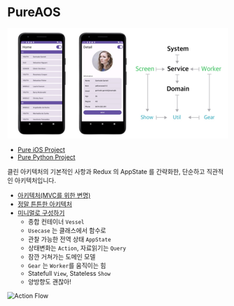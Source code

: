# PureAOS

![Architecture](asset-pure-android.jpg)

* [Pure iOS Project](https://github.com/kiroshin/PureIOS)
* [Pure Python Project](https://github.com/kiroshin/PurePYQ)

클린 아키텍처의 기본적인 사항과 Redux 의 AppState 를 간략화한, 단순하고 직관적인 아키텍처입니다.

* [아키텍처(MVC를 위한 변명)](https://kiroshin.github.io/2024-07-15-architecture)
* [정말 튼튼한 아키텍처](https://kiroshin.github.io/2024-07-17-pure-simple)
* [미니멀로 구성하기](https://kiroshin.github.io/2024-07-22-hello-pure)
  - 종합 컨테이너 `Vessel`
  - `Usecase` 는 클래스에서 함수로
  - 관찰 가능한 전역 상태 `AppState`
  - 상태변화는 `Action`, 자료읽기는 `Query`
  - 잠깐 거쳐가는 도메인 모델
  - `Gear` 는 `Worker`를 움직이는 힘
  - Statefull `View`, Stateless `Show`
  - 양방향도 괜찮아!


![Action Flow](https://kiroshin.github.io/assets/architecture-action-flow.svg)
